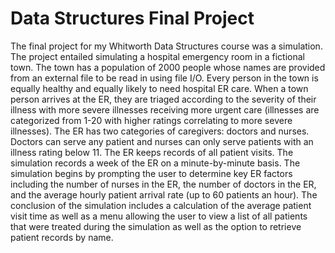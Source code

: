 # Data Structures Final Project

The final project for my Whitworth Data Structures course was a simulation.  The project entailed simulating a hospital emergency room in a fictional town.  The town has a population of 2000 people whose names are provided from an external file to be read in using file I/O.  Every person in the town is equally healthy and equally likely to need hospital ER care.  When a town person arrives at the ER, they are triaged according to the severity of their illness with more severe illnesses receiving more urgent care (illnesses are categorized from 1-20 with higher ratings correlating to more severe illnesses).  The ER has two categories of caregivers: doctors and nurses.  Doctors can serve any patient and nurses can only serve patients with an illness rating below 11.  The ER keeps records of all patient visits.  The simulation records a week of the ER on a minute-by-minute basis.  The simulation begins by prompting the user to determine key ER factors including the number of nurses in the ER, the number of doctors in the ER, and the average hourly patient arrival rate (up to 60 patients an hour).  The conclusion of the simulation includes a calculation of the average patient visit time as well as a menu allowing the user to view a list of all patients that were treated during the simulation as well as the option to retrieve patient records by name. 
